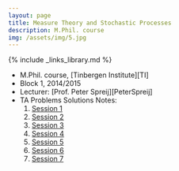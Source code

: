 ```yaml
---
layout: page
title: Measure Theory and Stochastic Processes
description: M.Phil. course
img: /assets/img/5.jpg
---
```

{% include _links_library.md %}

* M.Phil. course, [Tinbergen Institute][TI]
* Block 1, 2014/2015
* Lecturer: [Prof. Peter Spreij][PeterSpreij]
* TA Problems Solutions Notes:
	1. <a class="page-link" href="{{ '/teaching/mtsp/MTSP - TA problems solutions 1.pdf' | prepend: site.baseurl | prepend: site.url }}">Session 1</a>		
	2. <a class="page-link" href="{{ '/teaching/mtsp/MTSP - TA problems solutions 2(corrected).pdf' | prepend: site.baseurl | prepend: site.url }}">Session 2</a>	
	3. <a class="page-link" href="{{ '/teaching/mtsp/MTSP - TA problems solutions 3.pdf' | prepend: site.baseurl | prepend: site.url }}">Session 3</a>	
	4. <a class="page-link" href="{{ '/teaching/mtsp/MTSP - TA problems solutions 4.pdf' | prepend: site.baseurl | prepend: site.url }}">Session 4</a>	
	5. <a class="page-link" href="{{ '/teaching/mtsp/MTSP - TA problems solutions 5.pdf' | prepend: site.baseurl | prepend: site.url }}">Session 5</a>	
	6. <a class="page-link" href="{{ '/teaching/mtsp/MTSP - TA problems solutions 6.pdf' | prepend: site.baseurl | prepend: site.url }}">Session 6</a>	
	7. <a class="page-link" href="{{ '/teaching/mtsp/MTSP - TA problems solutions 7.pdf' | prepend: site.baseurl | prepend: site.url }}">Session 7</a>		